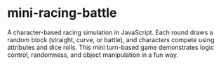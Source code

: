 # mini-racing-battle
A character-based racing simulation in JavaScript. Each round draws a random block (straight, curve, or battle), and characters compete using attributes and dice rolls. This mini turn-based game demonstrates logic control, randomness, and object manipulation in a fun way.
